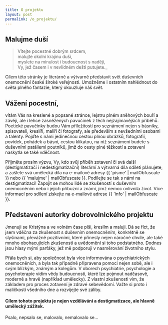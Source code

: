 ```yaml
---
title: O projektu
layout: post
permalink: /o_projektu/
---
```


## Malujme duší

> Vítejte pocestné dobrým srdcem,  
> malujte okolní krajinu duší,  
> myslete na minulost i budoucnost s nadějí,  
> Vy, jež časem i v nevlídném dešti putujete._
 
Cílem této stránky je literárně a výtvarně představit svět duševních onemocnění české široké veřejnosti. Umožněme i ostatním nahlédnout do světa plného fantazie, který okouzluje náš svět.

## Vážení pocestní,

vítám Vás na kreslené a popsané stránce, lejstru plném sněhových bouří a závějí, ale i lehce zasněžených pavučinek z těch nejzajímavějších příběhů.
Poetické pavučinky budou Vám příležitostí pro seznámení nejen s básníky, spisovateli, kreslíři, malíři či fotografy, ale především s nevšedními osobami a talenty.
Pojďte s námi jedinečnou cestou plnou obrázků, fotografií, povídek, pohádek a básní, cestou klikatou, na níž seznámeni budete s duševními patáliemi poutníků, jimž do cesty plné těžkostí a zotavení naskytla se také vděčnost.

Přijměte prosím výzvu, Vy, kdo svůj příběh zotavení či svá další (destigmatizačí i nedestigmatizační) literární a výtvarná díla sdíleti plánujete, a zašlete svá umělecká díla na e-mailové adresy {{ 'pisme' | mailObfuscate }} nebo {{ 'malujme' | mailObfuscate }}. Podílejte se tak s námi na destigmatizaci! Zapojit se mohou lidé se zkušeností s duševním onemocněním nebo i jejich příbuzní a známí, jimž nemoc ovlivnila život. Více informací pro sdílení získejte na e-mailové adrese {{ 'info' | mailObfuscate }}.

## Představení autorky dobrovolnického projektu

Jmenuji se Kristýna a ve volném čase píši, kreslím a maluji. Dá se říct, že jsem vděčna za zkušenost s duševním onemocněním, konkrétně se slyšinami, převážně pozitivními, které přinesly nejen náročné chvíle, ale také mnoho obohacujících zkušeností a uvědomění si toho podstatného. Dodnes jsou hlasy mými parťáky, jež mě podporují v nasměrování životního stylu. 

Přála bych si, aby společnost byla více informována o psychiatrických onemocněních, a byla tak případně připravena pomoci nejen sobě, ale i svým blízkým, známým a kolegům. V oborech psychiatrie, psychologie a psychoterapie vidím vědy budoucnosti, které lze pojmout nadčasově, moderně a hravě (například umělecky). Z vlastní zkušenosti vím, že základem pro proces zotavení je zdravé sebevědomí. Važte si proto i maličkostí všedního dne a rozvíjejte své záliby.

#### Cílem tohoto projektu je nejen vzdělávání a destigmatizace, ale hlavně umělecký zážitek.

Psalo, nepsalo se, malovalo, nemalovalo se…
